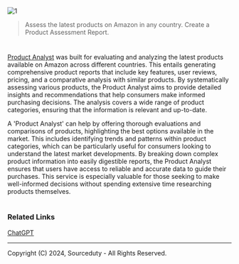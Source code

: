 ![1](https://github.com/sourceduty/Product_Analyst/assets/123030236/fb46ee7e-651f-490f-a809-9e7509c7db47)

> Assess the latest products on Amazon in any country. Create a Product Assessment Report.

#

[Product Analyst](https://chatgpt.com/g/g-bfPSJKNrx-product-analyst) was built for evaluating and analyzing the latest products available on Amazon across different countries. This entails generating comprehensive product reports that include key features, user reviews, pricing, and a comparative analysis with similar products. By systematically assessing various products, the Product Analyst aims to provide detailed insights and recommendations that help consumers make informed purchasing decisions. The analysis covers a wide range of product categories, ensuring that the information is relevant and up-to-date.

A 'Product Analyst' can help by offering thorough evaluations and comparisons of products, highlighting the best options available in the market. This includes identifying trends and patterns within product categories, which can be particularly useful for consumers looking to understand the latest market developments. By breaking down complex product information into easily digestible reports, the Product Analyst ensures that users have access to reliable and accurate data to guide their purchases. This service is especially valuable for those seeking to make well-informed decisions without spending extensive time researching products themselves.

#
### Related Links

[ChatGPT](https://github.com/sourceduty/ChatGPT)

***
Copyright (C) 2024, Sourceduty - All Rights Reserved.
